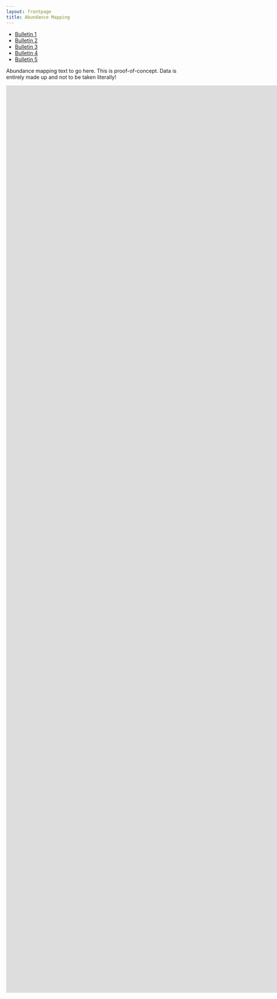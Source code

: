 ```yaml
---
layout: frontpage
title: Abundance Mapping
---
```


<div class="navbar">
  <div class="navbar-inner">
      <ul class="nav">
          <li><a href="{{ BASE_PATH }}/assets/BlackGrassBulletin_Issue1.pdf">Bulletin 1</a></li>
          <li><a href="{{ BASE_PATH }}/assets/BlackGrassBulletin_Issue2.pdf">Bulletin 2</a></li>
          <li><a href="{{ BASE_PATH }}/assets/BlackGrassBulletin_Issue3.pdf">Bulletin 3</a></li>
          <li><a href="{{ BASE_PATH }}/assets/BlackGrassBulletin_Issue4.pdf">Bulletin 4</a></li>
          <li><a href="{{ BASE_PATH }}/assets/BlackGrassBulletin_Issue5.pdf">Bulletin 5</a></li>
      </ul>
  </div>
</div>

Abundance mapping text to go here. This is proof-of-concept. Data is entirely made up and not to be taken literally!


<html>
<iframe src="http://84.64.186.166:3838/AbundanceBench" width="1800px" height="950px" frameborder="0"></iframe>
</html>

<html>
<iframe src="http://84.64.186.166:3838/ResistanceBench" width="1800px" height="1000px" frameborder="0"></iframe>
</html>

<html>
<iframe src="http://84.64.186.166:3838/ManagementBench" width="1800px" height="500px" frameborder="0"></iframe>
</html>
